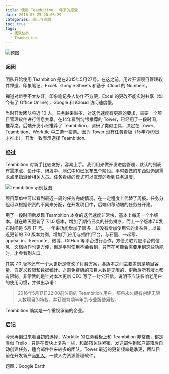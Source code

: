 ```yaml
---
title: 使用 Teambition 一年来的感受
date: 2016-05-25 20:05:29
categories: 观点与感想
toc: true
tags:
  - 团队协作
  - Teambition
---
```



![](http://oih6hf7qs.bkt.clouddn.com/17-1-6/82510030-file_1483676856071_103c2.jpg "题图")

### 起因

团队开始使用 Teambition 是在2015年5月27号。在这之前，用过开源项目管理软件禅道、印象笔记、Excel、Google Sheets 和基于 iCloud 的 Numbers。

禅道对新手不太友好，印象笔记多人协作不方便，Excel 的更改不能实时共享（如今有了 Office Online），Google 和 iCloud 访问速度慢。

<!-- more -->

当时开发团队将近 10 人，任务越来越多，对迭代速度有更高的要求，需要一个项目管理软件进行信息共享。在14年看到纯银推荐的 Tower，已经用了一段时间，推荐之。后端开发小哥推荐了 Teambition，调研了类似工具，决定在 Tower、Teambition、Worktile 中三选一投票。因为 Tower 没有任务看板（15年7月9日才推出），开发一致表示选择 Teambition。

### 经过

Teambition 对新手比较友好，容易上手。我们用来做开发进度管理，默认的列表有需求点、设计中、研发中、测试中和已发布五个阶段。平时要做的东西就仍到需求点里指派给相关人员。任务看板的模式可以直观的看到任务进度。

![](http://oih6hf7qs.bkt.clouddn.com/17-1-6/87712690-file_1483676878515_15f92.png "Teambition 示例截图")

项目菜单中可以看到最近一周的任务完成情况，在一定程度上代替了周报。任务分组可以根据职责的不同来分配，在开发项目中，后端和移动端的任务分开建。

用了一段时间后发现 Teambition 本身的迭代速度非常快，基本上每周一个小版本。就在昨天更新了 7.1.0 版本，增加了期待已久的任务排序，而上一个版本7.0发布时间是 5月 17 号。一年来功能增加了很多，却没有增加使用它的复杂性。以最近更新的 7.0 版本为例，增加了[应用与插件]平台，与石墨、一起写、appear.in、Evernote、微博、GitHub 等平台进行合作，方便关联对应平台的信息，文档协作也更方便，但是平时使用不会看到，只有在可能会需要用到这些功能时，才会看到入口。

其实 7.0 版本还有一个大更新是修改了付费方案，各版本之间主要差别是项目容量、自定义权限和数据统计。之前免费版的项目人数是无限的，更新后所有版本都有限制。非常赞的是针对本次更新 CEO 写了一封公开信，说明不应该影响老用户的使用习惯，并做出承诺：

> 2016年5月17日22:00前注册的 Teambition 用户，都将永久拥有创建无限人数项目的特权，并获赠为期半年的专业版使用权。

Teambition 确实是一个重视承诺的企业。

### 后记

今天再倒过来看当初的选择，Worktile 的任务看板上和 Teambition 非常像，都是类似 Trello，只是在模块上复杂一些，和邮箱关联紧密，发送邮件到账户邮箱后自动创建任务，适合邮件往来较多的团队。Tower 最近的更新频率是季更，团队目前在开发新产品[知人](https://zhiren.com/)，一款人力资源管理软件。

题图：Google Earth
